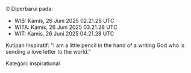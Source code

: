 ⏰ Diperbarui pada:
- WIB: Kamis, 26 Juni 2025 02.21.28 UTC
- WITA: Kamis, 26 Juni 2025 03.21.28 UTC
- WIT: Kamis, 26 Juni 2025 04.21.28 UTC

Kutipan Inspiratif:
"I am a little pencil in the hand of a writing God who is sending a love letter to the world."


Kategori: inspirational

